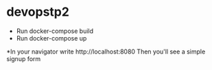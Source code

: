 # devopstp2
* Run docker-compose build
* Run docker-compose up

*In your navigator write http://localhost:8080
Then you'll see a simple signup form
